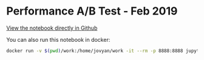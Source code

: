 # Performance A/B Test - Feb 2019

[View the notebook directly in Github](https://github.com/DigitalOptimizationGroup/performance-ab-test-feb-2019/blob/master/work/Performance%20AB%20Testing%20-%20Digital%20Optimization%20Group%20-%20February%202019.ipynb)

You can also run this notebook in docker:

```bash
docker run -v $(pwd)/work:/home/jovyan/work -it --rm -p 8888:8888 jupyter/r-notebook
```
